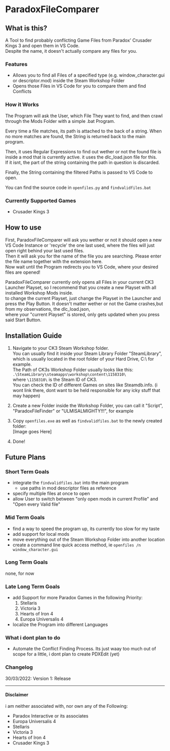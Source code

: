 # ParadoxFileComparer

## What is this?

A Tool to find probably conflicting Game Files from Paradox' Crusader Kings 3 and open them in VS Code.  
Despite the name, it doesn't actually compare any files for you.

### Features

* Allows you to find all Files of a specified type (e.g. window_character.gui or descriptor.mod) inside the Steam Workshop Folder
* Opens those Files in VS Code for you to compare them and find Conflicts

### How it Works

The Program will ask the User, which File They want to find, and then crawl through the Mods Folder with a simple .bat Program.

Every time a file matches, its path is attached to the back of a string. When no more matches are found,
the String is returned back to the main program.  

Then, it uses Regular Expressions to find out wether or not the found file is inside a mod that is currently active. it uses the dlc_load.json file for this.  
If it isnt, the part of the string containing the path in question is discarded.  

Finally, the String containing the filtered Paths is passed to VS Code to open.  

You can find the source code in `openfiles.py` and `findvalidfiles.bat`

### Currently Supported Games

* Crusader Kings 3

## How to use

First, ParadoxFileComparer will ask you wether or not it should open a new VS Code Instance or 'recycle' the one last used, where the files will just open right behind your last used files.  
Then it will ask you for the name of the file you are searching. Please enter the file name together with the extension here.  
Now wait until the Program redirects you to VS Code, where your desired files are opened!

ParadoxFileComparer currently only opens all Files in your current CK3 Launcher Playset, so I recommend that you create a new Playset with all installed Workshop Mods inside.  
to change the current Playset, just change the Playset in the Launcher and press the Play Button. It doesn't matter wether or not the Game crashes,but from my observations, the dlc_load.json,  
where your "current Playset" is stored, only gets updated when you press said Start Button.

## Installation Guide

   1. Navigate to your CK3 Steam Workshop folder.  
   You can usually find it inside your Steam Library Folder "SteamLibrary",  
   which is usually located in the root folder of your Hard Drive, C:\ for example.  
   The Path of CK3s Workshop Folder usually looks like this:
   `.\SteamLibrary\steamapps\workshop\content\1158310\`  
   where `\1158310\` is the Steam ID of CK3.  
   You can check the ID of different Games on sites like
   Steamdb.info. (i wont link there, dont want to be held responsible for any icky stuff that may happen)

   2. Create a new Folder inside the Workshop Folder, you can call it "Script", "ParadoxFileFinder" or "ULMISALMIGHTY!!!", for example

   3. Copy `openfiles.exe` as well as `findvalidfiles.bat` to the newly created folder:  
   [Image goes Here]

   4. Done!

## Future Plans

### Short Term Goals

* integrate the `findvalidfiles.bat` into the main program
  * use paths in mod descriptor files as reference
* specify multiple files at once to open
* allow User to switch between "only open mods in current Profile" and "Open every Valid file"

### Mid Term Goals

* find a way to speed the program up, its currently too slow for my taste
* add support for local mods
* move everything out of the Steam Workshop Folder into another location
* create a command line quick access method, ie `openfiles /n window_character.gui`

### Long Term Goals

none, for now

### Late Long Term Goals

* add Support for more Paradox Games in the following Priority:
  1. Stellaris
  2. Victoria 3
  3. Hearts of Iron 4
  4. Europa Universalis 4
* localize the Program into different Languages

### What i dont plan to do

* Automate the Conflict Finding Process. Its just waay too much out of scope for a little, i dont plan to create PDXEdit (yet)

### Changelog

30/03/2022: Version 1: Release

---

#### Disclaimer

 i am neither associated with, nor own any of the Following:

* Paradox Interactive or its associates
* Europa Universalis 4
* Stellaris
* Victoria 3
* Hearts of Iron 4
* Crusader Kings 3
